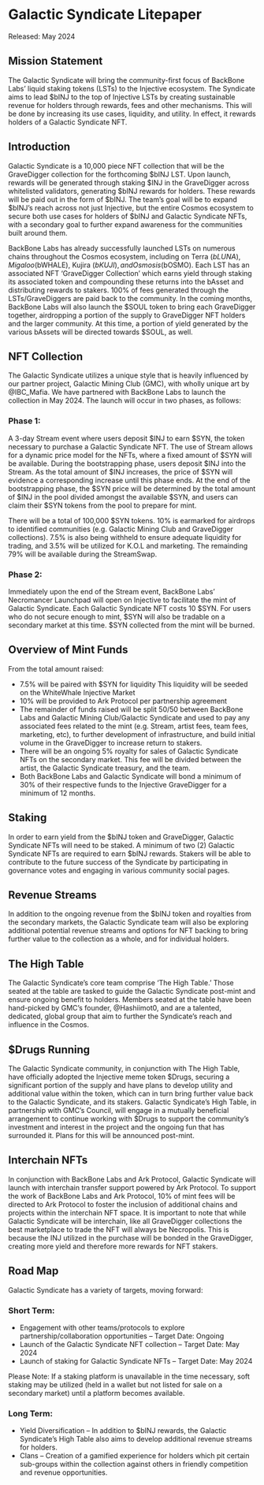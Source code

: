 # Galactic Syndicate Litepaper
Released: May 2024

## Mission Statement
The Galactic Syndicate will bring the community-first focus of BackBone Labs’ liquid staking tokens (LSTs) to the Injective ecosystem. The Syndicate aims to lead $bINJ to the top of Injective LSTs by creating sustainable revenue for holders through rewards, fees and other mechanisms. This will be done by increasing its use cases, liquidity, and utility. In effect, it rewards holders of a Galactic Syndicate NFT.

## Introduction
Galactic Syndicate is a 10,000 piece NFT collection that will be the GraveDigger collection for the forthcoming $bINJ LST. Upon launch, rewards will be generated through staking $INJ in the GraveDigger across whitelisted validators, generating $bINJ rewards for holders. These rewards will be paid out in the form of $bINJ. The team’s goal will be to expand $bINJ’s reach across not just Injective, but the entire Cosmos ecosystem to secure both use cases for holders of $bINJ and Galactic Syndicate NFTs, with a secondary goal to further expand awareness for the communities built around them.

BackBone Labs has already successfully launched LSTs on numerous chains throughout the Cosmos ecosystem, including on Terra ($bLUNA), Migaloo ($bWHALE), Kujira ($bKUJI), and Osmosis ($bOSMO). Each LST has an associated NFT ‘GraveDigger Collection’ which earns yield through staking its associated token and compounding these returns into the bAsset and distributing rewards to stakers. 100% of fees generated through the LSTs/GraveDiggers are paid back to the community. In the coming months, BackBone Labs will also launch the $SOUL token to bring each GraveDigger together, airdropping a portion of the supply to GraveDigger NFT holders and the larger community. At this time, a portion of yield generated by the various bAssets will be directed towards $SOUL, as well.

## NFT Collection
The Galactic Syndicate utilizes a unique style that is heavily influenced by our partner project, Galactic Mining Club (GMC), with wholly unique art by @IBC_Mafia. We have partnered with BackBone Labs to launch the collection in May 2024. The launch will occur in two phases, as follows:

### Phase 1:
A 3-day Stream event where users deposit $INJ to earn $SYN, the token necessary to purchase a Galactic Syndicate NFT. The use of Stream allows for a dynamic price model for the NFTs, where a fixed amount of $SYN will be available. During the bootstrapping phase, users deposit $INJ into the Stream. As the total amount of $INJ increases, the price of $SYN will evidence a corresponding increase until this phase ends. At the end of the bootstrapping phase, the $SYN price will be determined by the total amount of $INJ in the pool divided amongst the available $SYN, and users can claim their $SYN tokens from the pool to prepare for mint.

There will be a total of 100,000 $SYN tokens. 10% is earmarked for airdrops to identified communities (e.g. Galactic Mining Club and GraveDigger collections). 7.5% is also being withheld to ensure adequate liquidity for trading, and 3.5% will be utilized for K.O.L and marketing. The remainding 79% will be available during the StreamSwap.

### Phase 2:
Immediately upon the end of the Stream event, BackBone Labs’ Necromancer Launchpad will open on Injective to facilitate the mint of Galactic Syndicate. Each Galactic Syndicate NFT costs 10 $SYN. For users who do not secure enough to mint, $SYN will also be tradable on a secondary market at this time. $SYN collected from the mint will be burned.

## Overview of Mint Funds
From the total amount raised:

- 7.5% will be paired with $SYN for liquidity
  This liquidity will be seeded on the WhiteWhale Injective Market
- 10% will be provided to Ark Protocol per partnership agreement
- The remainder of funds raised will be split 50/50 between BackBone Labs and Galactic Mining Club/Galactic Syndicate and used to pay any associated fees related to the mint (e.g. Stream, artist fees, team fees, marketing, etc), to further development of infrastructure, and build initial volume in the GraveDigger to increase return to stakers. 
- There will be an ongoing 5% royalty for sales of Galactic Syndicate NFTs on the secondary market. This fee will be divided between the artist, the Galactic Syndicate treasury, and the team.
- Both BackBone Labs and Galactic Syndicate will bond a minimum of 30% of their respective funds to the Injective GraveDigger for a minimum of 12 months.

## Staking
In order to earn yield from the $bINJ token and GraveDigger, Galactic Syndicate NFTs will need to be staked. A minimum of two (2) Galactic Syndicate NFTs are required to earn $bINJ rewards. Stakers will be able to contribute to the future success of the Syndicate by participating in governance votes and engaging in various community social pages.

## Revenue Streams
In addition to the ongoing revenue from the $bINJ token and royalties from the secondary markets, the Galactic Syndicate team will also be exploring additional potential revenue streams and options for NFT backing to bring further value to the collection as a whole, and for individual holders.

## The High Table
The Galactic Syndicate’s core team comprise ‘The High Table.’ Those seated at the table are tasked to guide the Galactic Syndicate post-mint and ensure ongoing benefit to holders. Members seated at the table have been hand-picked by GMC’s founder, @Hashiimot0, and are a talented, dedicated, global group that aim to further the Syndicate’s reach and influence in the Cosmos.

## $Drugs Running
The Galactic Syndicate community, in conjunction with The High Table, have officially adopted the Injective meme token $Drugs, securing a significant portion of the supply and have plans to develop utility and additional value within the token, which can in turn bring further value back to the Galactic Syndicate, and its stakers. Galactic Syndicate’s High Table, in partnership with GMC’s Council, will engage in a mutually beneficial arrangement to continue working with $Drugs to support the community’s investment and interest in the project and the ongoing fun that has surrounded it. Plans for this will be announced post-mint.

## Interchain NFTs
In conjunction with BackBone Labs and Ark Protocol, Galactic Syndicate will launch with interchain transfer support powered by Ark Protocol. To support the work of BackBone Labs and Ark Protocol, 10% of mint fees will be directed to Ark Protocol to foster the inclusion of additional chains and projects within the interchain NFT space. It is important to note that while Galactic Syndicate will be interchain, like all GraveDigger collections the best marketplace to trade the NFT will always be Necropolis. This is because the INJ utilized in the purchase will be bonded in the GraveDigger, creating more yield and therefore more rewards for NFT stakers.

## Road Map
Galactic Syndicate has a variety of targets, moving forward:

### Short Term:
- Engagement with other teams/protocols to explore partnership/collaboration opportunities – Target Date: Ongoing
- Launch of the Galactic Syndicate NFT collection – Target Date: May 2024
- Launch of staking for Galactic Syndicate NFTs – Target Date: May 2024

Please Note: If a staking platform is unavailable in the time necessary, soft staking may be utilized (held in a wallet but not listed for sale on a secondary market) until a platform becomes available.

### Long Term:
- Yield Diversification – In addition to $bINJ rewards, the Galactic Syndicate’s High Table also aims to develop additional revenue streams for holders.
- Clans – Creation of a gamified experience for holders which pit certain sub-groups within the collection against others in friendly competition and revenue opportunities.
